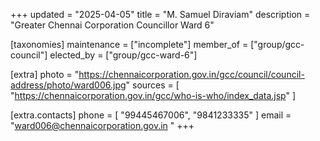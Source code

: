 +++
updated = "2025-04-05"
title = "M. Samuel Diraviam"
description = "Greater Chennai Corporation Councillor Ward 6"

[taxonomies]
maintenance = ["incomplete"]
member_of = ["group/gcc-council"]
elected_by = ["group/gcc-ward-6"]

[extra]
photo = "https://chennaicorporation.gov.in/gcc/council/council-address/photo/ward006.jpg"
sources = [
    "https://chennaicorporation.gov.in/gcc/who-is-who/index_data.jsp"
]

[extra.contacts]
phone = [
    "99445467006",
    "9841233335"
]
email = "ward006@chennaicorporation.gov.in "
+++
